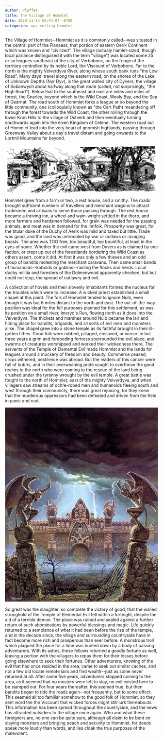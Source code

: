 ```yaml
---
author: Pluffet
title: The Village of Hommlet
date: 2020-11-14 08:44:07 -0700
categories: npc setting hommlet 
---
```


The Village of Hommlet--Hommlet as it is commonly called--was situated in the central part of the Flanaess, that portion of eastern Oerik Continent which was known and "civilized". The village (actualy hamlet-sized, though local parlance distinguised it with the term "village") was located some 25 or so leagues southeast of the city of Verbobonc, on the fringe of the territory controlled by its noble Lord, the Viscount of Verbobonc. Far to the north is the mighty Velverdyva River, along whose south bank runs "the Low Road". Many days' travel along the eastern road, on the shores of the Lake of Unknown Depths (Nyr Dyv), is the great walled city of Dyvers, the village of Sobanwych about halfway along that route (called, not surprisingly, "the High Road"). Below that to the southeast and east are miles and miles of forest, the Gnarley, beyond which is the Wild Coast, Wooly Bay, and the Sea of Gearnat. The road south of Hommlet forks a league or so beyond the little community, one (colloquially known as "the Cart Path) meandering off through the forest towards the Wild Coast, the other rolling through the lower Kron Hills to the village of Ostverk and then eventually turning southwards again into the elven Kingdom of Celene. The western road out of Hommlet lead into the very heart of gnomish highlands, passing through Greenway Valley about a day's travel distant and going onwards to the Lortmil Mountains far beyond.

![Arriving in Hommlet](/assets/images/hommlet-view.png)

Hommlet grew from a farm or two, a rest house, and a smithy. The roads brought sufficient numbers of travellers and merchant wagons to attract tradesmen and artisans to serve those passing through. The rest house became a thriving inn, a wheel and wain-wright settled in the thorp, and more farmers and herdsmen followed, for grain was needed for the passing animals, and meat was in demand for the innfolk. Prosperity was great, for the titular duke of the Duchy of Aerik was mild and taxed but little. Trade was good, and the land was untroubled by war or outlaws or ravaging beasts. The area was TOO free, too beautiful, too bountiful, at least in the eyes of some. Whether the evil came west from Dyvers as is claimed by one faction, or crept up out of the forestlands bordering the Wild Coast as others assert, come it did. At first it was only a few thieves and an odd group of bandits molesting the merchant caravans. Then came small bands of humanoids--kobolds or goblins--raiding the flocks and herds. Local duchy militia and foresters of the Dolmenwood apparently checked, but but could not stop, the spread of outlawry and evil.

A collection of hovels and their slovenly inhabitants formed the nucleus for the troubles which were to increase. A wicked priest established a small chapel at this point. The folk of Hommlet tended to ignore Nulb, even though it was but 6 miles distant to the north and east. The out-of-the-way position was ideal for the fell purposes planned for this settlement, as was its position on a small river, Imeryd's Run, flowing north as it does into the Velverdyva. The thickets and marshes around Nulb became the lair and hiding place for bandits, brigands, and all sorts of evil men and monsters alike. The chapel grew into a stone temple as its faithful brought in their ill-gotten tithes. Good folk were robbed, pillaged, enslaved, or worse. In but three years a grim and foreboding fortress sourrounded the evil place, and swarms of creatures worshipped and worked their wickedness there. The servants of the Temple of Elemental Evil made Hommlet and the lands for leagues around a mockery of freedom and beauty. Commerce ceased, crops withered, pestilence was abroad. But the leaders of this cancer were full of bubris, and in their overweaning pride sought to overthrow the good realms to the north who were coming to the rescue of the land being crushed under the tyranny wrought by the evil temple. A great battle was fought to the north of Hommlet, east of the mighty Velverdyva, and when villagers saw streams of ochre-robed men and humanoids fleeing south and west through their communicty, there was great rejoicing, for they knew that the murderous oppressors had been defeated and driven from the field in panic and rout.

![Approaching the Temple](/assets/images/ToEE-view.jpg)

So great was the slaughter, so complete the victory of good, that the walled stronghold of the Temple of Elemental Evil fell within a fortnight, despite the aid of a terrible demon. The place was ruined and sealed against a further return of such abominations by powerful blessings and magic. Life quickly returned to a semblance of what it had been before the rise of the temple, and in the decade since, the village and surrounding countryside have in fact become more rich and prosperous than ever before. A monstrous troll which plagued the place for a time was hunted down by a body of passing adventurers. With its ashes, these fellows returned a goodly fortune as well, leaving a portion with the villagers to repay them for their losses before going elsewhere to seek their fortunes. Other adventurers, knowing of the evil that had once resided in the area, came to seek out similar caches, and not a few did locate remote lairs and find wealth--just as some never returned at all. After some five years, adventurers stopped coming to the area, as it seemed that no mosters were left to slay, no evil existed here to be stamped out. For four years thereafter, this seemed true, but then bandits began to ride the roads again--not frequently, but to some effect. This seemed all too familiar somehow to the good folk of Hommlet, so they sent word the the Viscount that wicked forces might still lurk thereabouts. This information has been spread throughout the countryside, and the news has attracted outsiders to the village once again. Who and what these foreigners are, no one can be quite sure, although all claim to be bent on slaying monsters and bringing peach and security to Hommlet, for deeds speak more loudly than words, and lies cloak the true purposes of the malevolent.